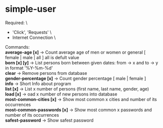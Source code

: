﻿# simple-user
Required: \
- 'Click', 'Requests' \
- Internet Connection \

Commands: \
__average-age [x]__ -> Count average age of men or women or general [ female | male | all ] all is defult value \
__born [x] [y]__ -> List persons born between given dates: from -> x and to -> y in format '%Y-%m-%d' \
__clear__ -> Remove persons from database \
__gender-percentage [x]__ -> Count gender percentage [ male | female ] \
__info__ -> Short Info about program \
__list [x]__ -> List x number of persons (first name, last name, gender, age) \
__load [x]__ -> oad x number of new persons into database \
__most-common-cities [x]__ -> Show most common x cities and number of its occurrences \
__most-common-passwords [x]__ -> Show most common x passwords and number of its occurrences \
__safest-password__ -> Show safest password 
